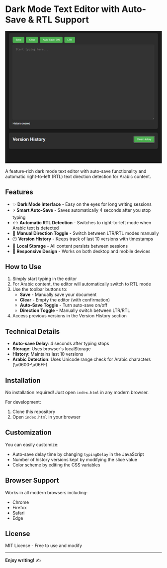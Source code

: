 # Dark Mode Text Editor with Auto-Save & RTL Support

![Editor Screenshot](screenshot.PNG) <!-- Add a screenshot if available -->

A feature-rich dark mode text editor with auto-save functionality and automatic right-to-left (RTL) text direction detection for Arabic content.

## Features

- ✨ **Dark Mode Interface** - Easy on the eyes for long writing sessions
- ⚡ **Smart Auto-Save** - Saves automatically 4 seconds after you stop typing
- ↔️ **Automatic RTL Detection** - Switches to right-to-left mode when Arabic text is detected
- 🔄 **Manual Direction Toggle** - Switch between LTR/RTL modes manually
- 🕒 **Version History** - Keeps track of last 10 versions with timestamps
- 💾 **Local Storage** - All content persists between sessions
- 📱 **Responsive Design** - Works on both desktop and mobile devices

## How to Use

1. Simply start typing in the editor
2. For Arabic content, the editor will automatically switch to RTL mode
3. Use the toolbar buttons to:
   - **Save** - Manually save your document
   - **Clear** - Empty the editor (with confirmation)
   - **Auto-Save Toggle** - Turn auto-save on/off
   - **Direction Toggle** - Manually switch between LTR/RTL
4. Access previous versions in the Version History section

## Technical Details

- **Auto-save Delay**: 4 seconds after typing stops
- **Storage**: Uses browser's localStorage
- **History**: Maintains last 10 versions
- **Arabic Detection**: Uses Unicode range check for Arabic characters (\u0600-\u06FF)

## Installation

No installation required! Just open `index.html` in any modern browser.

For development:
1. Clone this repository
2. Open `index.html` in your browser

## Customization

You can easily customize:
- Auto-save delay time by changing `typingDelay` in the JavaScript
- Number of history versions kept by modifying the slice value
- Color scheme by editing the CSS variables

## Browser Support

Works in all modern browsers including:
- Chrome
- Firefox
- Safari
- Edge

## License

MIT License - Free to use and modify

---

**Enjoy writing!** ✍️
